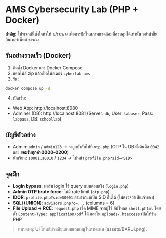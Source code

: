 
# AMS Cybersecurity Lab (PHP + Docker)

**สำคัญ:** โปรเจกต์นี้ตั้งใจทำให้ *เปราะบาง* เพื่อการฝึกในสภาพแวดล้อมที่ควบคุมได้เท่านั้น อย่านำขึ้นอินเทอร์เน็ตสาธารณะ

## รันอย่างรวดเร็ว (Docker)
1) ติดตั้ง Docker และ Docker Compose
2) แตกไฟล์ zip แล้วเปิดโฟลเดอร์ `cyberlab-ams`
3) รัน:
```bash
docker compose up -d
```
4) เปิดเว็บ:
- Web App: http://localhost:8080
- Adminer (DB): http://localhost:8081  (Server: `db`, User: `labuser`, Pass: `labpass`, DB: `schoollab`)

## บัญชีตัวอย่าง
- Admin: `admin` / `admin123` → จะถูกบังคับไปที่ `otp.php` (OTP ใน DB ตั้งต้นคือ `0042` และ **ยอมรับทุกค่า 0000–0200**)
- นักเรียน: `s0001`..`s0010` / `1234` → ไปหน้า `profile.php?sid=<SID>`

## จุดฝึก
- **Login bypass**: ฟอร์ม login ใช้ query แบบต่อสตริง (`login.php`)
- **Admin OTP brute force**: ไม่มี rate limit (`otp.php`)
- **IDOR**: `profile.php?sid=S0001` สามารถแก้เป็น SID อื่นได้ (ไม่ตรวจว่าเป็นเจ้าของ)
- **SQLi (UNION)**: `advisors.php?q=...` (columns = 6)
- **File Upload → RCE**: `request.php` เช็ค MIME จากผู้ใช้ อัปโหลด `shell.phtml` โดยตั้ง `Content-Type: application/pdf` ได้ และใน `uploads/.htaccess` เปิดให้รัน PHP

> หมายเหตุ: UI โทนสีม่วงเลียนแบบแถบเมนูในภาพแนบ (assets/BARUI.png).

